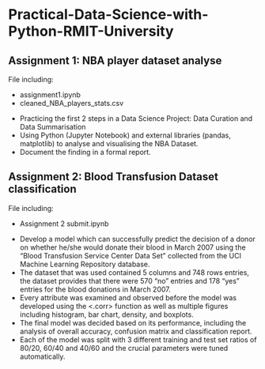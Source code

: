 # Practical-Data-Science-with-Python-RMIT-University 
## Assignment 1: NBA player dataset analyse 
File including:
* assignment1.ipynb
* cleaned_NBA_players_stats.csv
- Practicing the first 2 steps in a Data Science Project: Data Curation and Data Summarisation
- Using Python (Jupyter Notebook) and external libraries (pandas, matplotlib) to analyse and visualising the NBA Dataset. 
- Document the finding in a formal report.

## Assignment 2: Blood Transfusion Dataset classification 
File including:
* Assignment 2 submit.ipynb
- Develop a model which can successfully predict the decision of a donor on whether he/she would donate their blood in March 2007 using the “Blood Transfusion Service Center Data Set” collected from the UCI Machine Learning Repository database.
- The dataset that was used contained 5 columns and 748 rows entries, the dataset provides that there were 570 “no” entries and 178 “yes” entries for the blood donations in March 2007.
- Every attribute was examined and observed before the model was developed using the <.corr> function as well as multiple figures including histogram, bar chart, density, and boxplots.   
- The final model was decided based on its performance, including the analysis of overall accuracy, confusion matrix and classification report.
- Each of the model was split with 3 different training and test set ratios of 80/20, 60/40 and 40/60 and the crucial parameters were tuned automatically.

